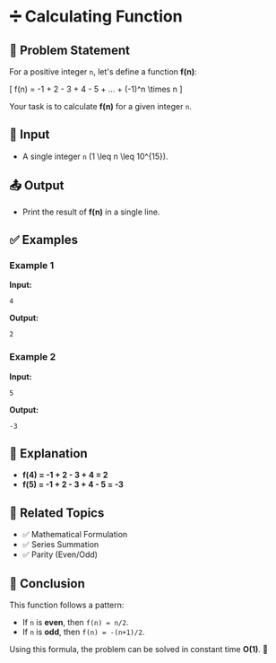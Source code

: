 # ➗ Calculating Function

## 📌 Problem Statement
For a positive integer `n`, let's define a function **f(n)**:

\[
f(n) = -1 + 2 - 3 + 4 - 5 + ... + (-1)^n \times n
\]

Your task is to calculate **f(n)** for a given integer `n`.

## 🔢 Input
- A single integer `n` \(1 \leq n \leq 10^{15}\).

## 📤 Output
- Print the result of **f(n)** in a single line.

## ✅ Examples
### Example 1
**Input:**
```
4
```
**Output:**
```
2
```

### Example 2
**Input:**
```
5
```
**Output:**
```
-3
```

## 📝 Explanation
- **f(4) = -1 + 2 - 3 + 4 = 2**
- **f(5) = -1 + 2 - 3 + 4 - 5 = -3**

## 🔗 Related Topics
- ✅ Mathematical Formulation
- ✅ Series Summation
- ✅ Parity (Even/Odd)

## 🏁 Conclusion
This function follows a pattern:
- If `n` is **even**, then `f(n) = n/2`.
- If `n` is **odd**, then `f(n) = -(n+1)/2`.

Using this formula, the problem can be solved in constant time **O(1)**. 🚀